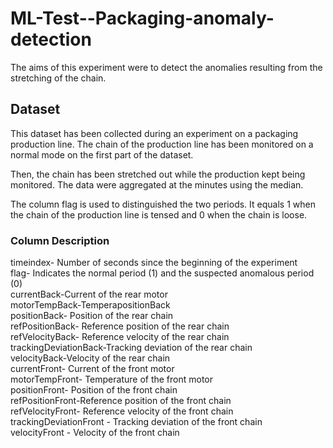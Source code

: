 # ML-Test--Packaging-anomaly-detection

The aims of this experiment were to detect the anomalies resulting from the stretching of the chain.

## Dataset 

This dataset has been collected during an experiment on a packaging production line. The chain of the production line has been monitored on a normal mode on the first part of the dataset.

Then, the chain has been stretched out while the production kept being monitored. The data were aggregated at the minutes using the median.

The column flag is used to distinguished the two periods. It equals 1 when the chain of the production line is tensed and 0 when the chain is loose.

### Column Description 

timeindex- Number of seconds since the beginning of the experiment\
flag- Indicates the normal period (1) and the suspected anomalous period (0)\
currentBack-Current of the rear motor\
motorTempBack-TemperapositionBack\
positionBack- Position of the rear chain\
refPositionBack- Reference position of the rear chain\
refVelocityBack- Reference velocity of the rear chain\
trackingDeviationBack-Tracking deviation of the rear chain\
velocityBack-Velocity of the rear chain\
currentFront- Current of the front motor\
motorTempFront- Temperature of the front motor\
positionFront- Position of the front chain\
refPositionFront-Reference position of the front chain\
refVelocityFront- Reference velocity of the front chain\
trackingDeviationFront - Tracking deviation of the front chain\
velocityFront - Velocity of the front chain
